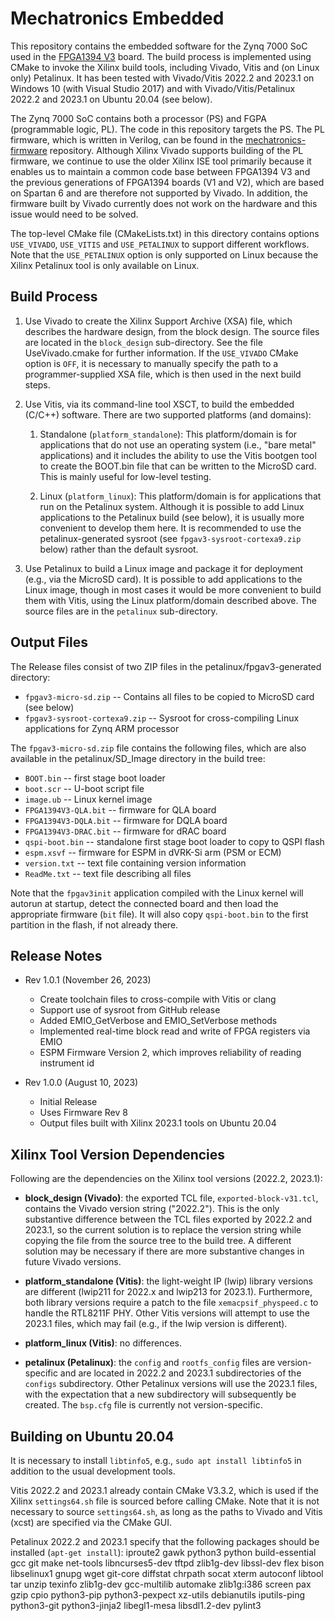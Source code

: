 # Mechatronics Embedded

This repository contains the embedded software for the Zynq 7000 SoC used in the
[FPGA1394 V3](https://github.com/jhu-cisst/FPGA1394) board.
The build process is implemented using CMake to invoke the Xilinx build tools, including
Vivado, Vitis and (on Linux only) Petalinux.
It has been tested with Vivado/Vitis 2022.2 and 2023.1 on Windows 10 (with Visual Studio 2017) and
with Vivado/Vitis/Petalinux 2022.2 and 2023.1 on Ubuntu 20.04 (see below).

The Zynq 7000 SoC contains both a processor (PS) and FGPA (programmable logic, PL).
The code in this repository targets the PS. The PL firmware, which is written in Verilog,
can be found in the [mechatronics-firmware](https://github.com/jhu-cisst/mechatronics-firmware) repository.
Although Xilinx Vivado supports building of the PL firmware, we continue to use the older
Xilinx ISE tool primarily because it enables us to maintain a common code base between FPGA1394 V3
and the previous generations of FPGA1394 boards (V1 and V2), which are based on Spartan 6 and
are therefore not supported by Vivado. In addition, the firmware built by Vivado
currently does not work on the hardware and this issue would need to be solved.

The top-level CMake file (CMakeLists.txt) in this directory contains options `USE_VIVADO`,
`USE_VITIS` and `USE_PETALINUX` to support different workflows. Note that the `USE_PETALINUX`
option is only supported on Linux because the Xilinx Petalinux tool is only available on Linux.

## Build Process

1. Use Vivado to create the Xilinx Support Archive (XSA) file, which describes the hardware design,
from the block design. The source files are located in the `block_design` sub-directory.
See the file UseVivado.cmake for further information. If the `USE_VIVADO` CMake option is `OFF`,
it is necessary to manually specify the path to a programmer-supplied XSA file, which is then
used in the next build steps.

2. Use Vitis, via its command-line tool XSCT, to build the embedded (C/C++) software.
There are two supported platforms (and domains):

   1. Standalone (`platform_standalone`): This platform/domain is for applications that do not use an operating system (i.e., "bare metal" applications) and it includes the ability to  use the Vitis bootgen tool to create the BOOT.bin file that can be written to the MicroSD card. This is mainly useful for low-level testing.

   2. Linux (`platform_linux`): This platform/domain is for applications that run on the Petalinux system. Although it is possible to add Linux applications to the Petalinux build (see below), it is usually more convenient to develop them here. It is recommended to use the petalinux-generated sysroot (see `fpgav3-sysroot-cortexa9.zip` below) rather than the default sysroot.

3. Use Petalinux to build a Linux image and package it for deployment (e.g., via the MicroSD card). It is possible to add applications to the Linux image, though in most cases it would be more convenient to build them with Vitis, using the Linux platform/domain described  above. The source files are in the `petalinux` sub-directory.

## Output Files

The Release files consist of two ZIP files in the petalinux/fpgav3-generated directory:

  * `fpgav3-micro-sd.zip` -- Contains all files to be copied to MicroSD card (see below)
  * `fpgav3-sysroot-cortexa9.zip` -- Sysroot for cross-compiling Linux applications for Zynq ARM processor

The `fpgav3-micro-sd.zip` file contains the following files, which are also available in the petalinux/SD_Image directory in the build tree:

  * `BOOT.bin` -- first stage boot loader
  * `boot.scr` -- U-boot script file
  * `image.ub` -- Linux kernel image
  * `FPGA1394V3-QLA.bit` -- firmware for QLA board
  * `FPGA1394V3-DQLA.bit` -- firmware for DQLA board
  * `FPGA1394V3-DRAC.bit` -- firmware for dRAC board
  * `qspi-boot.bin` -- standalone first stage boot loader to copy to QSPI flash
  * `espm.xsvf` -- firmware for ESPM in dVRK-Si arm (PSM or ECM)
  * `version.txt` -- text file containing version information
  * `ReadMe.txt` -- text file describing all files

Note that the `fpgav3init` application compiled with the Linux kernel will autorun at startup, detect the connected board and then load the appropriate firmware (`bit` file). It will also copy `qspi-boot.bin` to the first partition in the flash, if not already there.

## Release Notes

  * Rev 1.0.1 (November 26, 2023)
    * Create toolchain files to cross-compile with Vitis or clang
    * Support use of sysroot from GitHub release
    * Added EMIO_GetVerbose and EMIO_SetVerbose methods
    * Implemented real-time block read and write of FPGA registers via EMIO
    * ESPM Firmware Version 2, which improves reliability of reading instrument id

  * Rev 1.0.0 (August 10, 2023)
    * Initial Release
    * Uses Firmware Rev 8
    * Output files built with Xilinx 2023.1 tools on Ubuntu 20.04

## Xilinx Tool Version Dependencies

Following are the dependencies on the Xilinx tool versions (2022.2, 2023.1):

* **block_design (Vivado)**: the exported TCL file, `exported-block-v31.tcl`, contains the Vivado version string ("2022.2"). This is the only substantive
difference between the TCL files exported by 2022.2 and 2023.1, so the current solution is to replace the version string while copying the file from
the source tree to the build tree. A different solution may be necessary if there are more substantive changes in future Vivado versions.

* **platform_standalone (Vitis)**: the light-weight IP (lwip) library versions are different (lwip211 for 2022.x and lwip213 for 2023.1). Furthermore,
both library versions require a patch to the file `xemacpsif_physpeed.c` to handle the RTL8211F PHY. Other Vitis versions will attempt to use the
2023.1 files, which may fail (e.g., if the lwip version is different).

* **platform_linux (Vitis)**: no differences.

* **petalinux (Petalinux)**: the `config` and `rootfs_config` files are version-specific and are located in 2022.2 and 2023.1 subdirectories of
the `configs` subdirectory. Other Petalinux versions will use the 2023.1 files, with the expectation that a new subdirectory will subsequently be
created. The `bsp.cfg` file is currently not version-specific.

## Building on Ubuntu 20.04

It is necessary to install `libtinfo5`, e.g., `sudo apt install libtinfo5` in addition
to the usual development tools.

Vitis 2022.2 and 2023.1 already contain CMake V3.3.2, which is used if the Xilinx
`settings64.sh` file is sourced before calling CMake. Note that it is not necessary to
source `settings64.sh`, as long as the paths to Vivado and Vitis (xcst) are specified via
the CMake GUI.

Petalinux 2022.2 and 2023.1 specify that the following packages should be installed (`apt-get install`):
iproute2 gawk python3 python build-essential gcc git make net-tools libncurses5-dev tftpd zlib1g-dev libssl-dev flex bison libselinux1 gnupg wget git-core diffstat chrpath socat xterm autoconf libtool tar unzip texinfo zlib1g-dev gcc-multilib automake zlib1g:i386 screen pax gzip cpio python3-pip python3-pexpect xz-utils debianutils iputils-ping python3-git python3-jinja2 libegl1-mesa libsdl1.2-dev pylint3
